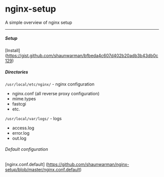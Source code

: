 # nginx-setup
A simple overview of nginx setup

------------

##### Setup
[Install] (https://gist.github.com/shaunwarman/bfbeda4c607d402b20adb3b43db0c129)

##### Directories
`/usr/local/etc/nginx/` - nginx configuration
- nginx.conf (all reverse proxy configuration)
- mime.types
- fastcgi
- etc.

`/usr/local/var/logs/` - logs
- access.log
- error.log
- out.log

###### Default configuration
[nginx.conf.default] (https://github.com/shaunwarman/nginx-setup/blob/master/nginx.conf.default)
